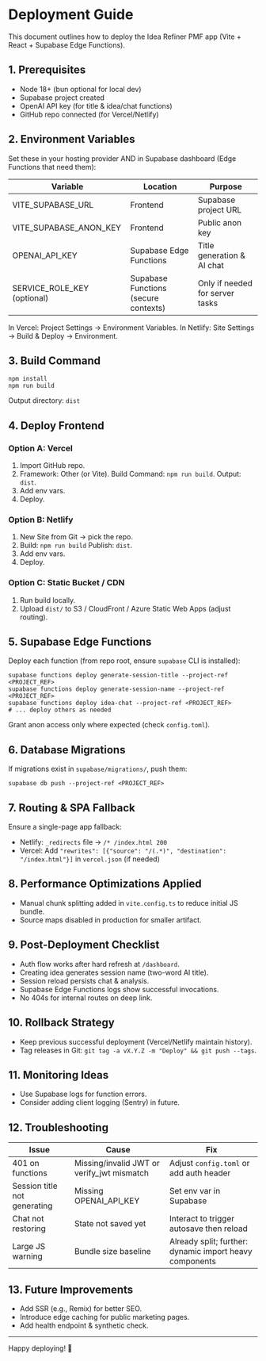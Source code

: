 # Deployment Guide

This document outlines how to deploy the Idea Refiner PMF app (Vite + React + Supabase Edge Functions).

## 1. Prerequisites
- Node 18+ (bun optional for local dev)
- Supabase project created
- OpenAI API key (for title & idea/chat functions)
- GitHub repo connected (for Vercel/Netlify)

## 2. Environment Variables
Set these in your hosting provider AND in Supabase dashboard (Edge Functions that need them):

| Variable | Location | Purpose |
|----------|----------|---------|
| VITE_SUPABASE_URL | Frontend | Supabase project URL |
| VITE_SUPABASE_ANON_KEY | Frontend | Public anon key |
| OPENAI_API_KEY | Supabase Edge Functions | Title generation & AI chat |
| SERVICE_ROLE_KEY (optional) | Supabase Functions (secure contexts) | Only if needed for server tasks |

In Vercel: Project Settings → Environment Variables. In Netlify: Site Settings → Build & Deploy → Environment.

## 3. Build Command
```
npm install
npm run build
```
Output directory: `dist`

## 4. Deploy Frontend
### Option A: Vercel
1. Import GitHub repo.
2. Framework: Other (or Vite). Build Command: `npm run build`. Output: `dist`.
3. Add env vars.
4. Deploy.

### Option B: Netlify
1. New Site from Git → pick the repo.
2. Build: `npm run build` Publish: `dist`.
3. Add env vars.
4. Deploy.

### Option C: Static Bucket / CDN
1. Run build locally.
2. Upload `dist/` to S3 / CloudFront / Azure Static Web Apps (adjust routing).

## 5. Supabase Edge Functions
Deploy each function (from repo root, ensure `supabase` CLI is installed):
```
supabase functions deploy generate-session-title --project-ref <PROJECT_REF>
supabase functions deploy generate-session-name --project-ref <PROJECT_REF>
supabase functions deploy idea-chat --project-ref <PROJECT_REF>
# ... deploy others as needed
```
Grant anon access only where expected (check `config.toml`).

## 6. Database Migrations
If migrations exist in `supabase/migrations/`, push them:
```
supabase db push --project-ref <PROJECT_REF>
```

## 7. Routing & SPA Fallback
Ensure a single-page app fallback:
- Netlify: `_redirects` file → `/* /index.html 200`
- Vercel: Add `"rewrites": [{"source": "/(.*)", "destination": "/index.html"}]` in `vercel.json` (if needed)

## 8. Performance Optimizations Applied
- Manual chunk splitting added in `vite.config.ts` to reduce initial JS bundle.
- Source maps disabled in production for smaller artifact.

## 9. Post-Deployment Checklist
- Auth flow works after hard refresh at `/dashboard`.
- Creating idea generates session name (two-word AI title).
- Session reload persists chat & analysis.
- Supabase Edge Functions logs show successful invocations.
- No 404s for internal routes on deep link.

## 10. Rollback Strategy
- Keep previous successful deployment (Vercel/Netlify maintain history).
- Tag releases in Git: `git tag -a vX.Y.Z -m "Deploy" && git push --tags`.

## 11. Monitoring Ideas
- Use Supabase logs for function errors.
- Consider adding client logging (Sentry) in future.

## 12. Troubleshooting
| Issue | Cause | Fix |
|-------|-------|-----|
| 401 on functions | Missing/invalid JWT or verify_jwt mismatch | Adjust `config.toml` or add auth header |
| Session title not generating | Missing OPENAI_API_KEY | Set env var in Supabase | 
| Chat not restoring | State not saved yet | Interact to trigger autosave then reload |
| Large JS warning | Bundle size baseline | Already split; further: dynamic import heavy components |

## 13. Future Improvements
- Add SSR (e.g., Remix) for better SEO.
- Introduce edge caching for public marketing pages.
- Add health endpoint & synthetic check.

---
Happy deploying! 🎯
